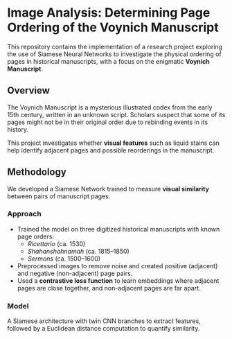 # Image Analysis: Determining Page Ordering of the Voynich Manuscript

This repository contains the implementation of a research project exploring the use of Siamese Neural Networks to investigate the physical ordering of pages in historical manuscripts, with a focus on the enigmatic **Voynich Manuscript**.

## Overview

The Voynich Manuscript is a mysterious illustrated codex from the early 15th century, written in an unknown script. Scholars suspect that some of its pages might not be in their original order due to rebinding events in its history.

This project investigates whether **visual features** such as liquid stains can help identify adjacent pages and possible reorderings in the manuscript.

## Methodology

We developed a Siamese Network trained to measure **visual similarity** between pairs of manuscript pages.

### Approach

- Trained the model on three digitized historical manuscripts with known page orders:
  - _Ricettario_ (ca. 1530)
  - _Shahanshahnamah_ (ca. 1815–1850)
  - _Sermons_ (ca. 1500–1600)
- Preprocessed images to remove noise and created positive (adjacent) and negative (non-adjacent) page pairs.
- Used a **contrastive loss function** to learn embeddings where adjacent pages are close together, and non-adjacent pages are far apart.

### Model

A Siamese architecture with twin CNN branches to extract features, followed by a Euclidean distance computation to quantify similarity.
